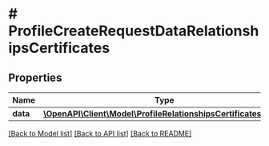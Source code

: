 # # ProfileCreateRequestDataRelationshipsCertificates

## Properties

Name | Type | Description | Notes
------------ | ------------- | ------------- | -------------
**data** | [**\OpenAPI\Client\Model\ProfileRelationshipsCertificatesData[]**](ProfileRelationshipsCertificatesData.md) |  | 

[[Back to Model list]](../../README.md#documentation-for-models) [[Back to API list]](../../README.md#documentation-for-api-endpoints) [[Back to README]](../../README.md)


